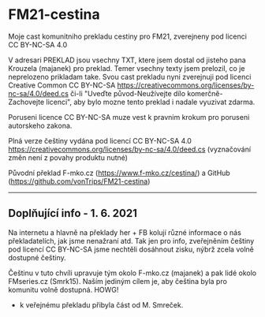 # FM21-cestina
Moje cast komunitniho prekladu cestiny pro FM21, zverejneny pod licenci CC BY-NC-SA 4.0

V adresari PREKLAD jsou vsechny TXT, ktere jsem dostal od jisteho pana Krouzela (majanek) pro preklad. Temer vsechny texty jsem prelozil, co je neprelozeno prikladam take.
Svou cast prekladu nyni zverejnuji pod licenci Creative Common CC BY-NC-SA https://creativecommons.org/licenses/by-nc-sa/4.0/deed.cs či-li "Uveďte původ-Neužívejte dílo komerčně-Zachovejte licenci", aby bylo mozne tento preklad i nadale vyuzivat zdarma. 

Poruseni licence CC BY-NC-SA muze vest k pravnim krokum pro poruseni autorskeho zakona.

Plná verze češtiny vydána pod licencí CC BY-NC-SA 4.0 https://creativecommons.org/licenses/by-nc-sa/4.0/deed.cs (vyznačování změn není z povahy produktu nutné)

Původní překlad F-mko.cz (https://www.f-mko.cz/cestina/) a GitHub (https://github.com/vonTrips/FM21-cestina)
*****************************
## Doplňující info - 1. 6. 2021
Na internetu a hlavně na překlady her + FB kolují různé informace o nás překladatelích, jak jsme nenažraní atd. Tak jen pro info, zveřejněním češtiny pod licencí CC BY-NC-SA jsme nechtěli dosáhnout zisku, nýbrž zcela volně dostupné češtiny.

Češtinu v tuto chvíli upravuje tým okolo F-mko.cz (majanek) a pak lidé okolo FMseries.cz (Smrk15).
Naším jediným cílem je, aby čeština byla pro komunitu volně dostupná. HOWG!

+ k veřejnému překladu přibyla část od M. Smreček.
